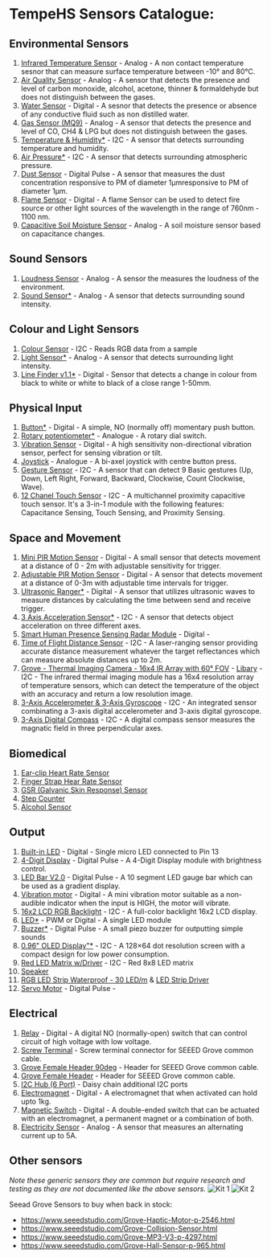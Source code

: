 # TempeHS Sensors Catalogue:

## Environmental Sensors
1. [Infrared Temperature Sensor](https://wiki.seeedstudio.com/Grove-Infrared_Temperature_Sensor/) - Analog - A non contact temperature sesnor that can measure surface temperature between -10° and 80°C.
2. [Air Quality Sensor](https://wiki.seeedstudio.com/Grove-Air_Quality_Sensor_v1.3/) - Analog - A sensor that detects the presence and level of carbon monoxide, alcohol, acetone, thinner & formaldehyde but does not distinguish between the gases.
3. [Water Sensor](https://wiki.seeedstudio.com/Grove-Water_Sensor/) - Digital -  A sesnor that detects the presence or absence of any conductive fluid such as non distilled water.
4. [Gas Sensor (MQ9)](https://github.com/TempeHS/TempeHS_Ardunio_Boilerplate/tree/main/TempeHS_Sensor_Catalogue/Environment/Gas_Sensor_MQ9) - Analog -  A sensor that detects the presence and level of CO, CH4 & LPG but does not distinguish between the gases.
5. [Temperature & Humidity*](https://github.com/TempeHS/TempeHS_Ardunio_Boilerplate/tree/main/TempeHS_Sensor_Catalogue/Sensor_Kit/Temp_and_Humid_Sensor) - I2C - A sensor that detects surrounding temperature and humidity.
6. [Air Pressure*](https://github.com/TempeHS/TempeHS_Ardunio_Boilerplate/tree/main/TempeHS_Sensor_Catalogue/Sensor_Kit/Air_Pressure_Sensor) - I2C -  A sensor that detects surrounding atmospheric pressure.
7. [Dust Sensor](https://wiki.seeedstudio.com/Grove-Dust_Sensor/) - Digital Pulse - A sensor that measures the dust concentration responsive to PM of diameter 1μmresponsive to PM of diameter 1μm.
8. [Flame Sensor](https://wiki.seeedstudio.com/Grove-Flame_Sensor/) - Digital - A flame Sensor can be used to detect fire source or other light sources of the wavelength in the range of 760nm - 1100 nm.
9. [Capacitive Soil Moisture Sensor](https://wiki.seeedstudio.com/Grove-Capacitive_Moisture_Sensor-Corrosion-Resistant/) - Analog - A soil moisture sensor based on capacitance changes.

## Sound Sensors
1. [Loudness Sensor](https://wiki.seeedstudio.com/Grove-Loudness_Sensor/) - Analog - A sensor the measures the loudness of the environment. 
2. [Sound Sensor*](https://github.com/TempeHS/TempeHS_Ardunio_Boilerplate/tree/main/TempeHS_Sensor_Catalogue/Sensor_Kit/Sound_Sensor) - Analog - A sensor that detects surrounding sound intensity.

## Colour and Light Sensors
1. [Colour Sensor](https://wiki.seeedstudio.com/Grove-I2C_Color_Sensor/) - I2C - Reads RGB data from a sample
2. [Light Sensor*](https://github.com/TempeHS/TempeHS_Ardunio_Boilerplate/tree/main/TempeHS_Sensor_Catalogue/Sensor_Kit/Light_Sensor) - Analog - A sensor that detects surrounding light intensity.
3. [Line Finder v1.1*](https://github.com/TempeHS/TempeHS_Ardunio_Boilerplate/tree/main/TempeHS_Sensor_Catalogue/Sensor_Kit/Line_Finder_v1.1) - Digital - Sensor that detects a change in colour from black to white or white to black of a close range 1-50mm.

## Physical Input
1. [Button*](https://github.com/TempeHS/TempeHS_Ardunio_Boilerplate/tree/main/TempeHS_Sensor_Catalogue/Sensor_Kit/Button) - Digital - A simple, NO (normally off) momentary push button.
2. [Rotary potentiometer*](https://github.com/TempeHS/TempeHS_Ardunio_Boilerplate/tree/main/TempeHS_Sensor_Catalogue/Sensor_Kit/Rotary_Pot) - Analogue - A rotary dial switch.
3. [Vibration Sensor](https://wiki.seeedstudio.com/Grove-Vibration_Sensor_SW-420/) - Digital - A high sensitivity non-directional vibration sensor, perfect for sensing vibration or tilt.
4. [Joystick](https://arduinogetstarted.com/tutorials/arduino-joystick) - Analogue - A bi-axel joystick with centre button press.
5. [Gesture Sensor](https://wiki.seeedstudio.com/Grove-Gesture_v1.0/) - I2C - A sensor that can detect 9 Basic gestures (Up, Down, Left
Right, Forward, Backward, Clockwise, Count Clockwise, Wave).
6. [12 Chanel Touch Sensor](https://wiki.seeedstudio.com/Grove-12-Key-Capacitive-I2C-Touch-Sensor-V3-MPR121/) - I2C - A multichannel proximity capacitive touch sensor. It's a 3-in-1 module with the following features: Capacitance Sensing, Touch Sensing, and Proximity Sensing.

## Space and Movement
1. [Mini PIR Motion Sensor](https://wiki.seeedstudio.com/Grove-PIR_Motion_Sensor/) - Digital - A small sensor that detects movement at a distance of 0 - 2m with adjustable sensitivity for trigger.
2. [Adjustable PIR Motion Sensor](https://wiki.seeedstudio.com/Grove-Adjustable_PIR_Motion_Sensor/) - Digital - A sensor that detects movement at a distance of 0-3m with adjustable time intervals for trigger.
3. [Ultrasonic Ranger*](https://github.com/TempeHS/TempeHS_Ardunio_Boilerplate/tree/main/TempeHS_Sensor_Catalogue/Sensor_Kit/Ultrasonic_Ranger) - Digital - A sensor that utilizes ultrasonic waves to measure distances by calculating the time between send and receive trigger.
4. [3 Axis Acceleration Sensor*](https://github.com/TempeHS/TempeHS_Ardunio_Boilerplate/tree/main/TempeHS_Sensor_Catalogue/Sensor_Kit/3_Axis_Accel_Sensor) - I2C - A sensor that detects object acceleration on three different axes.
5. [Smart Human Presence Sensing Radar Module]() - Digital - 
6. [Time of Flight Distance Sensor](https://wiki.seeedstudio.com/Grove-Time_of_Flight_Distance_Sensor-VL53L0X/) - I2C - A laser-ranging sensor providing accurate distance measurement whatever the target reflectances which can measure absolute distances up to 2m.
7. [Grove - Thermal Imaging Camera - 16x4 IR Array with 60° FOV](https://www.seeedstudio.com/Grove-Thermal-Imaging-Camera-MLX90621-BAB-16x4-IR-Array-with-60-FOV-p-5266.html) - [Libary](https://github.com/robinvanemden/MLX90621_Arduino_Processing) - I2C - The infrared thermal imaging module has a 16x4 resolution array of temperature sensors, which can detect the temperature of the object with an accuracy and return a low resolution image.
8. [3-Axis Accelerometer & 3-Axis Gyroscope](https://wiki.seeedstudio.com/Grove-6-Axis_AccelerometerAndGyroscope/) - I2C - An integrated sensor combinating a 3-axis digital accelerometer and 3-axis digital gyroscope.
9. [3-Axis Digital Compass](https://wiki.seeedstudio.com/Grove-3-Axis_Digitial_Compass_v2.0/) - I2C - A digital compass sensor measures the magnatic field in three perpendicular axes.

## Biomedical
1. [Ear-clip Heart Rate Sensor]()
2. [Finger Strap Hear Rate Sensor]()
3. [GSR (Galvanic Skin Response) Sensor]()
4. [Step Counter](https://wiki.seeedstudio.com/Grove-Step_Counter-BMA456/)
5. [Alcohol Sensor](https://wiki.seeedstudio.com/Grove-Alcohol_Sensor/)

## Output
1. [Built-in LED](https://github.com/TempeHS/TempeHS_Ardunio_Boilerplate/tree/main/TempeHS_Sensor_Catalogue/Sensor_Kit/Red_LED) - Digital - Single micro LED connected to Pin 13
3. [4-Digit Display](https://wiki.seeedstudio.com/Grove-4-Digit_Display/) - Digital Pulse - A 4-Digit Display module with brightness control.
4. [LED Bar V2.0](https://wiki.seeedstudio.com/Grove-LED_Bar/) - Digital Pulse - A 10 segment LED gauge bar which can be used as a gradient display.
5. [Vibration motor](https://wiki.seeedstudio.com/Grove-Vibration_Motor/) - Digital - A mini vibration motor suitable as a non-audible indicator when the input is HIGH, the motor will vibrate.
6. [16x2 LCD RGB Backlight](https://wiki.seeedstudio.com/Grove-LCD_RGB_Backlight/) - I2C - A full-color backlight 16x2 LCD display.
7. [LED*](https://github.com/TempeHS/TempeHS_Ardunio_Boilerplate/tree/main/TempeHS_Sensor_Catalogue/Sensor_Kit/Red_LED) - PWM or Digital - A single LED module
8. [Buzzer*](https://github.com/TempeHS/TempeHS_Ardunio_Boilerplate/tree/main/TempeHS_Sensor_Catalogue/Sensor_Kit/Buzzer) - Digital Pulse - A small piezo buzzer for outputting simple sounds
9. [0.96" OLED Display"*](https://github.com/TempeHS/TempeHS_Ardunio_Boilerplate/tree/main/TempeHS_Sensor_Catalogue/Sensor_Kit/0.96_OLED_Display) - I2C - A 128×64 dot resolution screen with a compact design for low power consumption.
10. [Red LED Matrix w/Driver](https://wiki.seeedstudio.com/Grove-Red_LED_Matrix_w_Driver/) - I2C - Red 8x8 LED matrix
11. [Speaker](https://wiki.seeedstudio.com/Grove-Speaker/)
12. [RGB LED Strip Waterproof - 30 LED/m](https://www.seeedstudio.com/Grove-WS2813-RGB-LED-Strip-Waterproof-30-LED-m-1m.html) & [LED Strip Driver](https://wiki.seeedstudio.com/Grove-LED_Strip_Driver/)
13. [Servo Motor](https://github.com/TempeHS/TempeHS_Ardunio_Boilerplate/tree/main/TempeHS_Sensor_Catalogue/Sensor_Kit/Servo_Motor) - Digital Pulse - 

## Electrical
1. [Relay](https://wiki.seeedstudio.com/Grove-Relay/) - Digital - A digital NO (normally-open) switch that can control circuit of high voltage with low voltage.
2. [Screw Terminal](https://wiki.seeedstudio.com/Grove-Screw_Terminal/) - Screw terminal connector for SEEED Grove common cable.
3. [Grove Female Header 90deg](https://www.seeedstudio.com/Grove-Universal-4-pin-connector-90-10-PCs.html) - Header for SEEED Grove common cable.
4. [Grove Female Header](https://www.seeedstudio.com/Grove-Universal-4-pin-connector.html) - Header for SEEED Grove common cable.
5. [I2C Hub (6 Port)](https://www.seeedstudio.com/Grove-I2C-Hub-6-Port-p-4349.html) - Daisy chain additional I2C ports
6. [Electromagnet](https://wiki.seeedstudio.com/Grove-Electromagnet/) - Digital - A electromagnet that when activated can hold upto 1kg.
7. [Magnetic Switch](https://wiki.seeedstudio.com/Grove-Magnetic_Switch/) - Digital - A double-ended switch that can be actuated with an electromagnet, a permanent magnet or a combination of both.
8. [Electricity Sensor](https://wiki.seeedstudio.com/Grove-Electricity_Sensor/) - Analog - A sensor that measures an alternating current up to 5A.

## Other sensors
*Note these generic sensors they are common but require research and testing as they are not documented like the above sensors.*
![Kit 1](https://github.com/TempeHS/TempeHS_Ardunio_Boilerplate/blob/main/TempeHS_Sensor_Catalogue/generic_sensor_kit1.png)
![Kit 2](https://github.com/TempeHS/TempeHS_Ardunio_Boilerplate/blob/main/TempeHS_Sensor_Catalogue/generic_sensor_kit2.png)

Seead Grove Sensors to buy when back in stock:
- https://www.seeedstudio.com/Grove-Haptic-Motor-p-2546.html
- https://www.seeedstudio.com/Grove-Collision-Sensor.html
- https://www.seeedstudio.com/Grove-MP3-V3-p-4297.html
- https://www.seeedstudio.com/Grove-Hall-Sensor-p-965.html